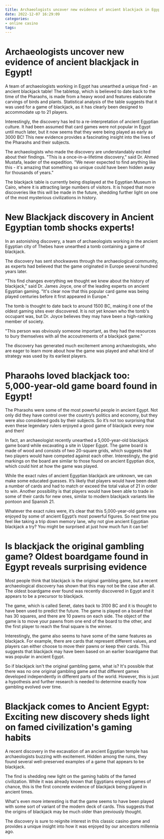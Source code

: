 ```yaml
---
title: Archaeologists uncover new evidence of ancient blackjack in Egypt!
date: 2022-12-07 16:29:09
categories:
- online casino
tags:
---
```



#  Archaeologists uncover new evidence of ancient blackjack in Egypt!

A team of archaeologists working in Egypt has unearthed a unique find - an ancient blackjack table! The tabletop, which is believed to date back to the time of the Pharaohs, is made from a heavy wood and features elaborate carvings of birds and plants. Statistical analysis of the table suggests that it was used for a game of blackjack, as it has clearly been designed to accommodate up to 21 players.

Interestingly, the discovery has led to a re-interpretation of ancient Egyptian culture. It had been assumed that card games were not popular in Egypt until much later, but it now seems that they were being played as early as 3000 BC! This new evidence provides a fascinating insight into the lives of the Pharaohs and their subjects.

The archaeologists who made the discovery are understandably excited about their findings. "This is a once-in-a-lifetime discovery," said Dr. Ahmed Mustafa, leader of the expedition. "We never expected to find anything like this - it's amazing that something so unique could have been hidden away for thousands of years."

The blackjack table is currently being displayed at the Egyptian Museum in Cairo, where it is attracting large numbers of visitors. It is hoped that more discoveries like this will be made in the future, shedding further light on one of the most mysterious civilizations in history.

#  New Blackjack discovery in Ancient Egyptian tomb shocks experts!

In an astonishing discovery, a team of archaeologists working in the ancient Egyptian city of Thebes have unearthed a tomb containing a game of blackjack.

The discovery has sent shockwaves through the archaeological community, as experts had believed that the game originated in Europe several hundred years later.

"This find changes everything we thought we knew about the history of blackjack," said Dr. James Joyce, one of the leading experts on ancient Egyptian gaming. "It's clear now that this popular card game was being played centuries before it first appeared in Europe."

The tomb is thought to date back to around 1500 BC, making it one of the oldest gaming sites ever discovered. It is not yet known who the tomb's occupant was, but Dr. Joyce believes they may have been a high-ranking member of society.

"This person was obviously someone important, as they had the resources to bury themselves with all the accoutrements of a blackjack game."

The discovery has generated much excitement among archaeologists, who are eager to learn more about how the game was played and what kind of strategy was used by its earliest players.

#  Pharaohs loved blackjack too: 5,000-year-old game board found in Egypt!

The Pharaohs were some of the most powerful people in ancient Egypt. Not only did they have control over the country’s politics and economy, but they were also considered gods by their subjects. So it’s not too surprising that even these legendary rulers enjoyed a good game of blackjack every now and then!

In fact, an archaeologist recently unearthed a 5,000-year-old blackjack game board while excavating a site in Upper Egypt. The game board is made of wood and consists of two 20-square grids, which suggests that two players would have competed against each other. Interestingly, the grid markings on the board are similar to those found on ancient Egyptian dice, which could hint at how the game was played.

While the exact rules of ancient Egyptian blackjack are unknown, we can make some educated guesses. It’s likely that players would have been dealt a number of cards and had to match or exceed the total value of 21 in order to win. Another possibility is that players would have been able to trade in some of their cards for new ones, similar to modern blackjack variants like pontoon and Spanish 21.

Whatever the exact rules were, it’s clear that this 5,000-year-old game was enjoyed by some of ancient Egypt’s most powerful figures. So next time you feel like taking a trip down memory lane, why not give ancient Egyptian blackjack a try? You might be surprised at just how much fun it can be!

#  Is blackjack the original gambling game? Oldest boardgame found in Egypt reveals surprising evidence

Most people think that blackjack is the original gambling game, but a recent archaeological discovery has shown that this may not be the case after all. The oldest boardgame ever found was recently discovered in Egypt and it appears to be a precursor to blackjack.

The game, which is called Senet, dates back to 3100 BC and it is thought to have been used to predict the future. The game is played on a board that has 30 squares, and there are 10 pawns on each side. The object of the game is to move your pawns from one end of the board to the other, and the first player to reach the final square is the winner.

Interestingly, the game also seems to have some of the same features as blackjack. For example, there are cards that represent different values, and players can either choose to move their pawns or keep their cards. This suggests that blackjack may have been based on an earlier boardgame that was popular in ancient Egypt.

So if blackjack isn't the original gambling game, what is? It's possible that there was no one original gambling game and that different games developed independently in different parts of the world. However, this is just a hypothesis and further research is needed to determine exactly how gambling evolved over time.

#  Blackjack comes to Ancient Egypt: Exciting new discovery sheds light on famed civilization's gaming habits

A recent discovery in the excavation of an ancient Egyptian temple has archaeologists buzzing with excitement. Hidden among the ruins, they found several well-preserved examples of a game that appears to be blackjack.

The find is shedding new light on the gaming habits of the famed civilization. While it was already known that Egyptians enjoyed games of chance, this is the first concrete evidence of blackjack being played in ancient times.

What's even more interesting is that the game seems to have been played with some sort of variant of the modern deck of cards. This suggests that the origins of blackjack may be much older than previously thought.

The discovery is sure to reignite interest in this classic casino game and provides a unique insight into how it was enjoyed by our ancestors millennia ago.